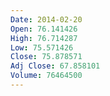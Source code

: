 ```yaml
---
Date: 2014-02-20
Open: 76.141426
High: 76.714287
Low: 75.571426
Close: 75.878571
Adj Close: 67.858101
Volume: 76464500
---
```

